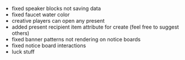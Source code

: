 - fixed speaker blocks not saving data
- fixed faucet water color
- creative players can open any present
- added present recipient item attribute for create (feel free to suggest others)
- fixed banner patterns not rendering on notice boards
- fixed notice board interactions
- luck stuff